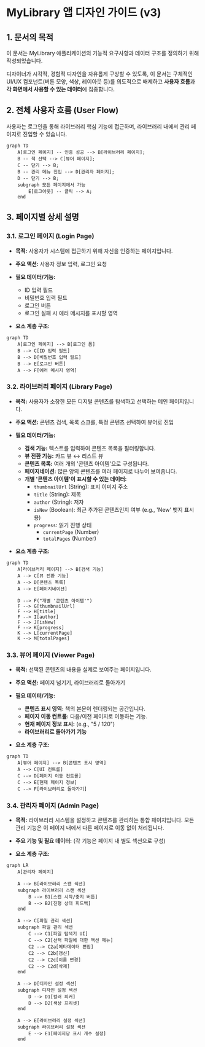 # MyLibrary 앱 디자인 가이드 (v3)

## 1. 문서의 목적

이 문서는 MyLibrary 애플리케이션의 기능적 요구사항과 데이터 구조를 정의하기 위해 작성되었습니다.

디자이너가 시각적, 경험적 디자인을 자유롭게 구상할 수 있도록, 이 문서는 구체적인 UI/UX 컴포넌트(버튼 모양, 색상, 레이아웃 등)를 의도적으로 배제하고 **사용자 흐름**과 **각 화면에서 사용할 수 있는 데이터**에 집중합니다.

## 2. 전체 사용자 흐름 (User Flow)

사용자는 로그인을 통해 라이브러리 핵심 기능에 접근하며, 라이브러리 내에서 관리 페이지로 진입할 수 있습니다.

```mermaid
graph TD
    A[로그인 페이지] -- 인증 성공 --> B[라이브러리 페이지];
    B -- 책 선택 --> C[뷰어 페이지];
    C -- 닫기 --> B;
    B -- 관리 메뉴 진입 --> D[관리자 페이지];
    D -- 닫기 --> B;
    subgraph 모든 페이지에서 가능
        E[로그아웃] -- 클릭 --> A;
    end
```

## 3. 페이지별 상세 설명

### 3.1. 로그인 페이지 (Login Page)

- **목적:** 사용자가 시스템에 접근하기 위해 자신을 인증하는 페이지입니다.
- **주요 액션:** 사용자 정보 입력, 로그인 요청
- **필요 데이터/기능:**
    - ID 입력 필드
    - 비밀번호 입력 필드
    - 로그인 버튼
    - 로그인 실패 시 에러 메시지를 표시할 영역

- **요소 계층 구조:**
```mermaid
graph TD
    A[로그인 페이지] --> B[로그인 폼]
    B --> C[ID 입력 필드]
    B --> D[비밀번호 입력 필드]
    B --> E[로그인 버튼]
    A --> F[에러 메시지 영역]
```

### 3.2. 라이브러리 페이지 (Library Page)

- **목적:** 사용자가 소장한 모든 디지털 콘텐츠를 탐색하고 선택하는 메인 페이지입니다.
- **주요 액션:** 콘텐츠 검색, 목록 스크롤, 특정 콘텐츠 선택하여 뷰어로 진입
- **필요 데이터/기능:**
    - **검색 기능:** 텍스트를 입력하여 콘텐츠 목록을 필터링합니다.
    - **뷰 전환 기능:** 카드 뷰 ↔ 리스트 뷰
    - **콘텐츠 목록:** 여러 개의 '콘텐츠 아이템'으로 구성됩니다.
    - **페이지네이션:** 많은 양의 콘텐츠를 여러 페이지로 나누어 보여줍니다.
    - **개별 '콘텐츠 아이템'이 표시할 수 있는 데이터:**
        - `thumbnailUrl` (String): 표지 이미지 주소
        - `title` (String): 제목
        - `author` (String): 저자
        - `isNew` (Boolean): 최근 추가된 콘텐츠인지 여부 (e.g., 'New' 뱃지 표시용)
        - `progress`: 읽기 진행 상태
            - `currentPage` (Number)
            - `totalPages` (Number)

- **요소 계층 구조:**
```mermaid
graph TD
    A[라이브러리 페이지] --> B[검색 기능]
    A --> C[뷰 전환 기능]
    A --> D[콘텐츠 목록]
    A --> E[페이지네이션]

    D --> F("개별 '콘텐츠 아이템'")
    F --> G[thumbnailUrl]
    F --> H[title]
    F --> I[author]
    F --> J[isNew]
    F --> K[progress]
    K --> L[currentPage]
    K --> M[totalPages]
```

### 3.3. 뷰어 페이지 (Viewer Page)

- **목적:** 선택된 콘텐츠의 내용을 실제로 보여주는 페이지입니다.
- **주요 액션:** 페이지 넘기기, 라이브러리로 돌아가기
- **필요 데이터/기능:**
    - **콘텐츠 표시 영역:** 책의 본문이 렌더링되는 공간입니다.
    - **페이지 이동 컨트롤:** 다음/이전 페이지로 이동하는 기능.
    - **현재 페이지 정보 표시:** (e.g., "5 / 120")
    - **라이브러리로 돌아가기 기능**

- **요소 계층 구조:**
```mermaid
graph TD
    A[뷰어 페이지] --> B[콘텐츠 표시 영역]
    A --> C[UI 컨트롤]
    C --> D[페이지 이동 컨트롤]
    C --> E[현재 페이지 정보]
    C --> F[라이브러리로 돌아가기]
```

### 3.4. 관리자 페이지 (Admin Page)

- **목적:** 라이브러리 시스템을 설정하고 콘텐츠를 관리하는 통합 페이지입니다. 모든 관리 기능은 이 페이지 내에서 다른 페이지로 이동 없이 처리됩니다.
- **주요 기능 및 필요 데이터:**
    (각 기능은 페이지 내 별도 섹션으로 구성)

- **요소 계층 구조:**
```mermaid
graph LR
    A[관리자 페이지]

    A --> B[라이브러리 스캔 섹션]
    subgraph 라이브러리 스캔 섹션
        B --> B1[스캔 시작/중지 버튼]
        B --> B2[진행 상태 피드백]
    end

    A --> C[파일 관리 섹션]
    subgraph 파일 관리 섹션
        C --> C1[파일 탐색기 UI]
        C --> C2[선택 파일에 대한 액션 메뉴]
        C2 --> C2a[메타데이터 편집]
        C2 --> C2b[갱신]
        C2 --> C2c[이름 변경]
        C2 --> C2d[삭제]
    end

    A --> D[디자인 설정 섹션]
    subgraph 디자인 설정 섹션
        D --> D1[컬러 피커]
        D --> D2[색상 프리셋]
    end

    A --> E[라이브러리 설정 섹션]
    subgraph 라이브러리 설정 섹션
        E --> E1[페이지당 표시 개수 설정]
    end
```